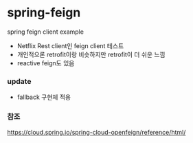 # spring-feign
spring feign client example

- Netflix Rest client인 feign client 테스트
- 개인적으론 retrofit이랑 비슷하지만 retrofit이 더 쉬운 느낌
- reactive feign도 있음

### update

- fallback 구현체 적용

### 참조
https://cloud.spring.io/spring-cloud-openfeign/reference/html/
